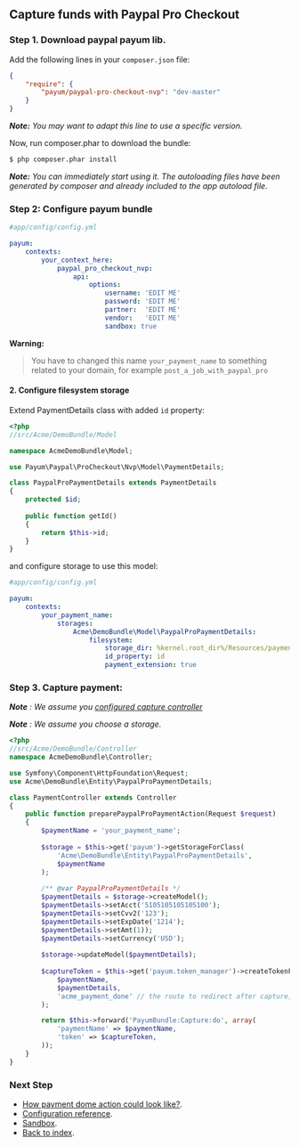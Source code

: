 ## Capture funds with Paypal Pro Checkout

### Step 1. Download paypal payum lib.

Add the following lines in your `composer.json` file:

```json
{
    "require": {
        "payum/paypal-pro-checkout-nvp": "dev-master"
    }
}
```

_**Note:** You may want to adapt this line to use a specific version._

Now, run composer.phar to download the bundle:

```bash
$ php composer.phar install
```

_**Note:** You can immediately start using it. The autoloading files have been generated by composer and already included to the app autoload file._

### Step 2: Configure payum bundle

```yaml
#app/config/config.yml

payum:
    contexts:
        your_context_here:
            paypal_pro_checkout_nvp:
                api:
                    options:
                        username: 'EDIT ME'
                        password: 'EDIT ME'
                        partner:  'EDIT ME'
                        vendor:   'EDIT ME'
                        sandbox: true
```

**Warning:**

> You have to changed this name `your_payment_name` to something related to your domain, for example `post_a_job_with_paypal_pro` 

#### 2. Configure filesystem storage

Extend PaymentDetails class with added `id` property:

```php
<?php
//src/Acme/DemoBundle/Model

namespace AcmeDemoBundle\Model;

use Payum\Paypal\ProCheckout\Nvp\Model\PaymentDetails;

class PaypalProPaymentDetails extends PaymentDetails
{
    protected $id;
    
    public function getId()
    {
        return $this->id;
    }
}
```

and configure storage to use this model:

```yaml
#app/config/config.yml

payum:
    contexts:
        your_payment_name:
            storages:
                Acme\DemoBundle\Model\PaypalProPaymentDetails:
                    filesystem:
                        storage_dir: %kernel.root_dir%/Resources/payments
                        id_property: id
                        payment_extension: true
```

### Step 3. Capture payment:

_**Note** : We assume you [configured capture controller](basic_setup.md#step-3-configure-capture-controller-optional)_

_**Note** : We assume you choose a storage._

```php
<?php
//src/Acme/DemoBundle/Controller
namespace AcmeDemoBundle\Controller;

use Symfony\Component\HttpFoundation\Request;
use Acme\DemoBundle\Entity\PaypalProPaymentDetails;

class PaymentController extends Controller 
{
    public function preparePaypalProPaymentAction(Request $request)
    {
        $paymentName = 'your_payment_name';
    
        $storage = $this->get('payum')->getStorageForClass(
            'Acme\DemoBundle\Entity\PaypalProPaymentDetails',
            $paymentName
        );
    
        /** @var PaypalProPaymentDetails */
        $paymentDetails = $storage->createModel();
        $paymentDetails->setAcct('5105105105105100');
        $paymentDetails->setCvv2('123');
        $paymentDetails->setExpDate('1214');
        $paymentDetails->setAmt(1));
        $paymentDetails->setCurrency('USD');
        
        $storage->updateModel($paymentDetails);
        
        $captureToken = $this->get('payum.token_manager')->createTokenForCaptureRoute(
            $paymentName,
            $paymentDetails,
            'acme_payment_done' // the route to redirect after capture;
        );

        return $this->forward('PayumBundle:Capture:do', array(
            'paymentName' => $paymentName,
            'token' => $captureToken,
        ));
    }
}
```

### Next Step

* [How payment dome action could look like?](how_payment_done_action_could_look_like.md).
* [Configuration reference](configuration_reference.md).
* [Sandbox](sandbox.md).
* [Back to index](index.md).